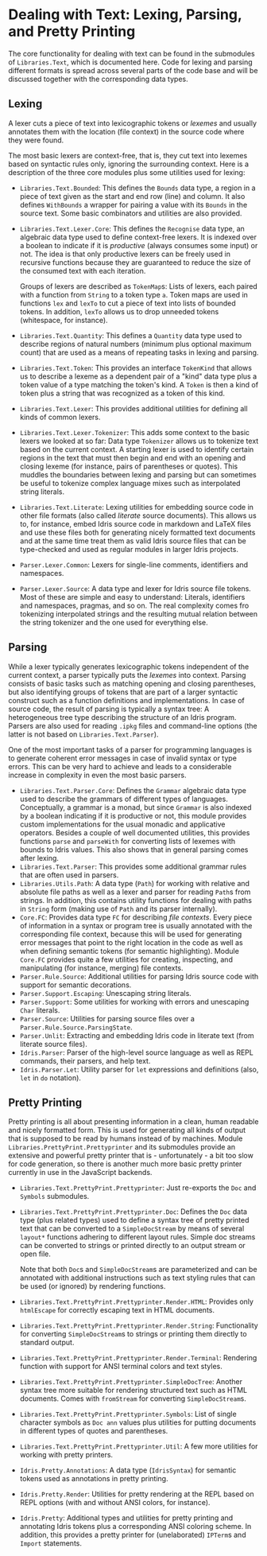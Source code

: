 # Dealing with Text: Lexing, Parsing, and Pretty Printing

The core functionality for dealing with text can be found in the
submodules of `Libraries.Text`, which is documented here. Code for
lexing and parsing different formats is spread across several parts
of the code base and will be discussed together with the corresponding
data types.

## Lexing

A lexer cuts a piece of text into lexicographic tokens or *lexemes*
and usually annotates them with the location (file context) in the
source code where they were found.

The most basic lexers are context-free, that is, they cut text into
lexemes based on syntactic rules only, ignoring the surrounding context.
Here is a description of the three core modules plus some utilities
used for lexing:

* `Libraries.Text.Bounded`: This defines the `Bounds` data type, a
  region in a piece of text given as the start and end row (line) and
  column. It also defines `WithBounds` a wrapper for pairing a value
  with its `Bounds` in the source text. Some basic combinators and
  utilities are also provided.
* `Libraries.Text.Lexer.Core`: This defines the `Recognise` data type,
  an algebraic data type used to define context-free lexers. It is
  indexed over a boolean to indicate if it is *productive* (always
  consumes some input) or not. The idea is that only productive
  lexers can be freely used in recursive functions because they
  are guaranteed to reduce the size of the consumed text with each
  iteration.

  Groups of lexers are described as `TokenMap`s: Lists of lexers,
  each paired with a function from `String` to a token type `a`.
  Token maps are used in functions `lex` and `lexTo` to cut
  a piece of text into lists of bounded tokens. In addition, `lexTo`
  allows us to drop unneeded tokens (whitespace, for instance).
* `Libraries.Text.Quantity`: This defines a `Quantity` data type used
  to describe regions of natural numbers (minimum plus optional maximum
  count) that are used as a means of repeating tasks in lexing
  and parsing.
* `Libraries.Text.Token`: This provides an interface `TokenKind`
  that allows us to describe a lexeme as a dependent pair of
  a "kind" data type plus a token value of a type matching the
  token's kind. A `Token` is then a kind of token plus a string
  that was recognized as a token of this kind.
* `Libraries.Text.Lexer`: This provides additional utilities for
  defining all kinds of common lexers.
* `Libraries.Text.Lexer.Tokenizer`: This adds some context to the
  basic lexers we looked at so far: Data type `Tokenizer` allows us
  to tokenize text based on the current context. A starting lexer
  is used to identify certain regions in the text that must then
  begin and end with an opening and closing lexeme (for instance,
  pairs of parentheses or quotes). This muddles the boundaries
  between lexing and parsing but can sometimes be useful to
  tokenize complex language mixes such as interpolated string
  literals.
* `Libraries.Text.Literate`: Lexing utilities for embedding source
  code in other file formats (also called *literate* source documents).
  This allows us to, for instance, embed Idris source code in markdown and LaTeX files
  and use these files both for generating nicely formatted text documents
  and at the same time treat them as valid Idris source files that
  can be type-checked and used as regular modules in larger Idris
  projects.
* `Parser.Lexer.Common`: Lexers for single-line comments, identifiers
  and namespaces.
* `Parser.Lexer.Source`: A data type and lexer for Idris source file tokens.
  Most of these are simple and easy to understand: Literals, identifiers
  and namespaces, pragmas, and so on. The real complexity comes fro
  tokenizing interpolated strings and the resulting mutual relation
  between the string tokenizer and the one used for everything else.

## Parsing

While a lexer typically generates lexicographic tokens independent of
the current context, a parser typically puts the *lexemes* into context.
Parsing consists of basic tasks such as matching opening and closing
parentheses, but also identifying groups of tokens that are part of
a larger syntactic construct such as a function definitions and
implementations. In case of source code, the result of parsing is
typically a syntax tree: A heterogeneous tree type describing the
structure of an Idris program. Parsers are also used for reading
`.ipkg` files and command-line options (the latter is not based on
`Libraries.Text.Parser`).

One of the most important tasks of a parser for programming languages is
to generate coherent error messages in case of invalid syntax or type
errors. This can be very hard to achieve and leads to a considerable
increase in complexity in even the most basic parsers.

* `Libraries.Text.Parser.Core`: Defines the `Grammar` algebraic data type
  used to describe the grammars of different types of languages. Conceptually,
  a grammar is a monad, but since `Grammar` is also indexed by a boolean
  indicating if it is productive or not, this module provides custom
  implementations for the usual monadic and applicative operators.
  Besides a couple of well documented utilities, this provides functions
  `parse` and `parseWith` for converting lists of lexemes with bounds
  to Idris values. This also shows that in general parsing comes after
  lexing.
* `Libraries.Text.Parser`: This provides some additional grammar rules
  that are often used in parsers.
* `Libraries.Utils.Path`: A data type (`Path`) for working with relative
  and absolute file paths as well as a lexer and parser for reading
  `Path`s from strings. In addition, this contains utility functions
  for dealing with paths in `String` form (making use of `Path`
  and its parser internally).
* `Core.FC`: Provides data type `FC` for describing *file contexts*.
  Every piece of information in a syntax or program tree is usually annotated
  with the corresponding file context, because this will be used for
  generating error messages that point to the right location in the code
  as well as when defining semantic tokens (for semantic highlighting).
  Module `Core.FC` provides quite a few utilities for creating, inspecting,
  and manipulating (for instance, merging) file contexts. 
* `Parser.Rule.Source`: Additional utilities for parsing Idris source code
  with support for semantic decorations.
* `Parser.Support.Escaping`: Unescaping string literals.
* `Parser.Support`: Some utilities for working with errors and unescaping
  `Char` literals.
* `Parser.Source`: Utilities for parsing source files over a
  `Parser.Rule.Source.ParsingState`.
* `Parser.Unlit`: Extracting and embedding Idris code in literate text
  (from literate source files).
* `Idris.Parser`: Parser of the high-level source language as well as
  REPL commands, their parsers, and help text.
* `Idris.Parser.Let`: Utility parser for `let` expressions and
  definitions (also, `let` in `do` notation).

## Pretty Printing

Pretty printing is all about presenting information in a clean, human
readable and nicely formatted form. This is used for generating all kinds
of output that is supposed to be read by humans instead of by machines.
Module `Libraries.PrettyPrint.Prettyprinter` and its submodules provide
an extensive and powerful pretty printer that is - unfortunately - a bit
too slow for code generation, so there is another much more basic pretty
printer currently in use in the JavaScript backends.

* `Libraries.Text.PrettyPrint.Prettyprinter`: Just re-exports the `Doc` and
  `Symbols` submodules.
* `Libraries.Text.PrettyPrint.Prettyprinter.Doc`: Defines the `Doc` data type
  (plus related types) used to define a syntax tree of pretty printed text that
  can be converted to a `SimpleDocStream` by means of several `layout*` functions
  adhering to different layout rules. Simple doc streams can be converted to
  strings or printed directly to an output stream or open file.

  Note that both `Doc`s and `SimpleDocStream`s are parameterized and can be
  annotated with additional instructions such as text styling rules that can
  be used (or ignored) by rendering functions.
* `Libraries.Text.PrettyPrint.Prettyprinter.Render.HTML`: Provides only `htmlEscape`
  for correctly escaping text in HTML documents.
* `Libraries.Text.PrettyPrint.Prettyprinter.Render.String`: Functionality for
  converting `SimpleDocStream`s to strings or printing them directly to
  standard output.
* `Libraries.Text.PrettyPrint.Prettyprinter.Render.Terminal`: Rendering function
  with support for ANSI terminal colors and text styles.
* `Libraries.Text.PrettyPrint.Prettyprinter.SimpleDocTree`: Another syntax tree
  more suitable for rendering structured text such as HTML documents. Comes with
  `fromStream` for converting `SimpleDocStream`s.
* `Libraries.Text.PrettyPrint.Prettyprinter.Symbols`: List of single character
  symbols as `Doc ann` values plus utilities for putting documents in different
  types of quotes and parentheses.
* `Libraries.Text.PrettyPrint.Prettyprinter.Util`: A few more utilities for
  working with pretty printers.
* `Idris.Pretty.Annotations`: A data type (`IdrisSyntax`) for semantic
  tokens used as annotations in pretty printing.
* `Idris.Pretty.Render`: Utilities for pretty rendering at the REPL
  based on REPL options (with and without ANSI colors, for instance).
* `Idris.Pretty`: Additional types and utilities for pretty printing and
  annotating Idris tokens plus a corresponding ANSI coloring scheme. In
  addition, this provides a pretty printer for (unelaborated) `IPTerm`s
  and `Import` statements.

